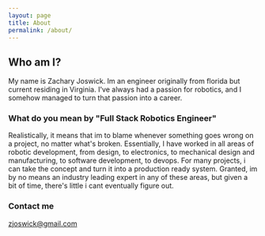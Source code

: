 ```yaml
---
layout: page
title: About
permalink: /about/
---
```


## Who am I?

My name is Zachary Joswick. Im an engineer originally from florida but current residing in Virginia. I've always had a passion for robotics, and I somehow managed to turn that passion into a career.

### What do you mean by "Full Stack Robotics Engineer"

Realistically, it means that im to blame whenever something goes wrong on a project, no matter what's broken. Essentially, I have worked in all areas of robotic development, from design, to electronics, to mechanical design and manufacturing, to software development, to devops. For many projects, i can take the concept and turn it into a production ready system. Granted, im by no means an industry leading expert in any of these areas, but given a bit of time, there's little i cant eventually figure out.

### Contact me

[zjoswick@gmail.com](mailto:zjoswick@gmail.com)